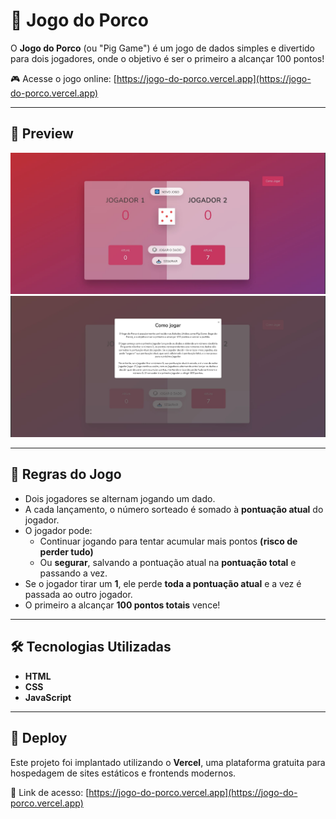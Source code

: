 # 🐷 Jogo do Porco

O **Jogo do Porco** (ou "Pig Game") é um jogo de dados simples e divertido para dois jogadores, onde o objetivo é ser o primeiro a alcançar 100 pontos!

🎮 Acesse o jogo online: [https://jogo-do-porco.vercel.app](https://jogo-do-porco.vercel.app)

---

## 📸 Preview

![Screenshot do Jogo do Porco](./images/the-pig-game.JPG)
![Screenshot Tutorial](./images/the-pig-game-tutorial.JPG)

---

## 🎯 Regras do Jogo

- Dois jogadores se alternam jogando um dado.
- A cada lançamento, o número sorteado é somado à **pontuação atual** do jogador.
- O jogador pode:
  - Continuar jogando para tentar acumular mais pontos **(risco de perder tudo)**
  - Ou **segurar**, salvando a pontuação atual na **pontuação total** e passando a vez.
- Se o jogador tirar um **1**, ele perde **toda a pontuação atual** e a vez é passada ao outro jogador.
- O primeiro a alcançar **100 pontos totais** vence!

---

## 🛠️ Tecnologias Utilizadas

- **HTML**
- **CSS**
- **JavaScript**

---

## 🚀 Deploy

Este projeto foi implantado utilizando o **Vercel**, uma plataforma gratuita para hospedagem de sites estáticos e frontends modernos.

🔗 Link de acesso: [https://jogo-do-porco.vercel.app](https://jogo-do-porco.vercel.app)


